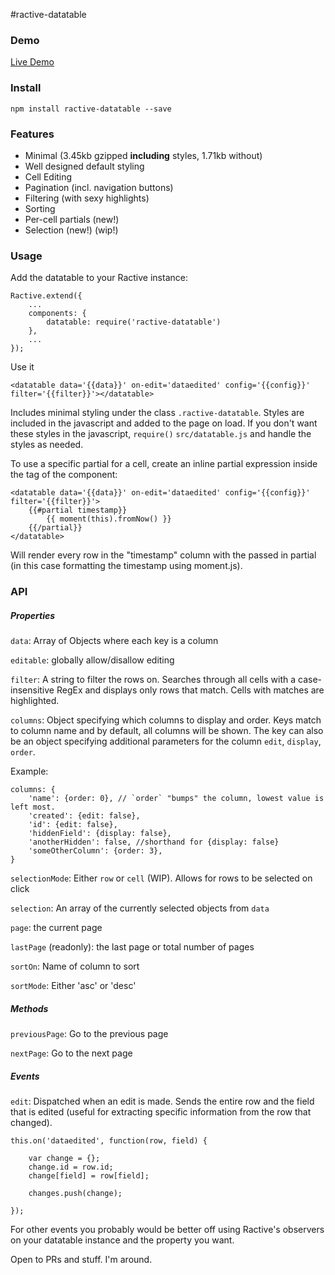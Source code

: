 #ractive-datatable


### Demo

[Live Demo](http://jondum.github.com/ractive-datatable/demo/)

### Install

```
npm install ractive-datatable --save
```

### Features

* Minimal (3.45kb gzipped **including** styles, 1.71kb without)
* Well designed default styling
* Cell Editing
* Pagination (incl. navigation buttons)
* Filtering (with sexy highlights)
* Sorting
* Per-cell partials (new!)
* Selection (new!) (wip!)

### Usage

Add the datatable to your Ractive instance:

```
Ractive.extend({
    ...
    components: {
        datatable: require('ractive-datatable')
    },
    ...
});
```

Use it

```
<datatable data='{{data}}' on-edit='dataedited' config='{{config}}' filter='{{filter}}'></datatable>
```

Includes minimal styling under the class `.ractive-datatable`. Styles are included in the javascript and added to the page on load. If you don't want these styles in the javascript, `require()` `src/datatable.js` and handle the styles as needed.

To use a specific partial for a cell, create an inline partial expression inside the tag of the component:

```
<datatable data='{{data}}' on-edit='dataedited' config='{{config}}' filter='{{filter}}'>
    {{#partial timestamp}}
        {{ moment(this).fromNow() }}
    {{/partial}}
</datatable>
```

Will render every row in the "timestamp" column with the passed in partial (in this case formatting the timestamp using moment.js).

### API

##### Properties

`data`: Array of Objects where each key is a column

`editable`: globally allow/disallow editing

`filter`: A string to filter the rows on. Searches through all cells with a case-insensitive RegEx and displays only rows that match. Cells with matches are highlighted.

`columns`: Object specifying which columns to display and order. Keys match to column name and by default, all columns will be shown. The key can also be an object specifying additional parameters for the column `edit`, `display`, `order`.

Example: 
```
columns: {
    'name': {order: 0}, // `order` "bumps" the column, lowest value is left most. 
    'created': {edit: false},
    'id': {edit: false},
    'hiddenField': {display: false},
    'anotherHidden': false, //shorthand for {display: false}
    'someOtherColumn': {order: 3},
}
```

`selectionMode`: Either `row` or `cell` (WIP). Allows for rows to be selected on click

`selection`: An array of the currently selected objects from `data`

`page`: the current page

`lastPage` (readonly): the last page or total number of pages

`sortOn`: Name of column to sort

`sortMode`: Either 'asc' or 'desc'

##### Methods


`previousPage`: Go to the previous page

`nextPage`: Go to the next page


##### Events

`edit`: Dispatched when an edit is made. Sends the entire row and the field that is edited (useful for extracting specific information from the row that changed).

```
this.on('dataedited', function(row, field) {
    
    var change = {};
    change.id = row.id;
    change[field] = row[field];
    
    changes.push(change);
    
});
```

For other events you probably would be better off using Ractive's observers on your datatable instance and the property you want.

Open to PRs and stuff. I'm around.


